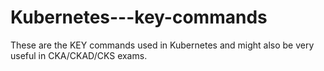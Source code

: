 # Kubernetes---key-commands
These are the KEY commands used in Kubernetes and might also be very  useful in CKA/CKAD/CKS exams. 
